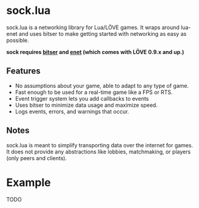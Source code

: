# sock.lua

sock.lua is a networking library for Lua/LÖVE games. It wraps around lua-enet
and uses bitser to make getting started with networking as easy as possible.

**sock requires [bitser](https://github.com/gvx/bitser) and [enet](https://github.com/leafo/lua-enet) (which comes with LÖVE 0.9.x and up.)**

## Features

- No assumptions about your game, able to adapt to any type of game.
- Fast enough to be used for a real-time game like a FPS or RTS.
- Event trigger system lets you add callbacks to events
- Uses bitser to minimize data usage and maximize speed.
- Logs events, errors, and warnings that occur.

## Notes

sock.lua is meant to simplify transporting data over the internet for games. It
does not provide any abstractions like lobbies, matchmaking, or players 
(only peers and clients).

# Example

TODO
